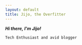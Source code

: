 ```yaml
---
layout: default
title: Jijo, the Overfitter
---
```

***Hi there, I'm Jijo!***

`Tech Enthusiast and avid blogger`
